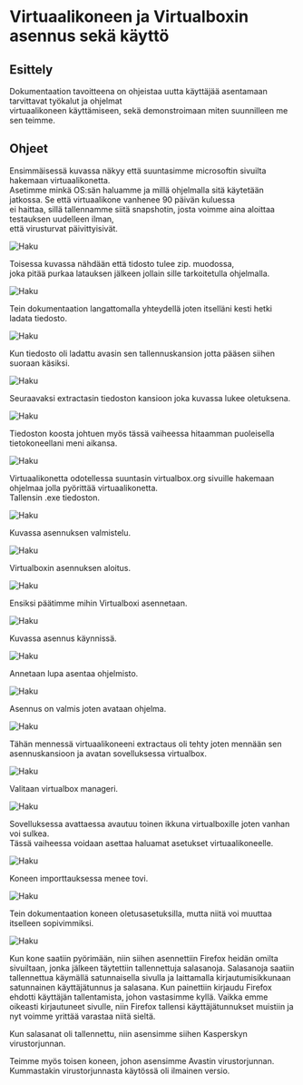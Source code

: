 # Virtuaalikoneen ja Virtualboxin asennus sekä käyttö  

## Esittely
Dokumentaation tavoitteena on ohjeistaa uutta käyttäjää asentamaan tarvittavat työkalut ja ohjelmat  
virtuaalikoneen käyttämiseen, sekä demonstroimaan miten suunnilleen me sen teimme.  

## Ohjeet
Ensimmäisessä kuvassa näkyy että suuntasimme microsoftin sivuilta hakemaan virtuaalikonetta.  
Asetimme minkä OS:sän haluamme ja millä ohjelmalla sitä käytetään jatkossa. Se että virtuaalikone vanhenee 90 päivän kuluessa  
ei haittaa, sillä tallennamme siitä snapshotin, josta voimme aina aloittaa testauksen uudelleen ilman,  
että virusturvat päivittyisivät.  

![Haku](https://github.com/Tommi852/virustestaus/blob/master/media/VM-1.jpg)

Toisessa kuvassa nähdään että tidosto tulee zip. muodossa,  
joka pitää purkaa latauksen jälkeen jollain sille tarkoitetulla ohjelmalla.  

![Haku](https://github.com/Tommi852/virustestaus/blob/master/media/VM-2.jpg)

Tein dokumentaation langattomalla yhteydellä joten itselläni kesti hetki ladata tiedosto.  

![Haku](https://github.com/Tommi852/virustestaus/blob/master/media/VM-3.jpg)

Kun tiedosto oli ladattu avasin sen tallennuskansion jotta pääsen siihen suoraan käsiksi.  

![Haku](https://github.com/Tommi852/virustestaus/blob/master/media/VM-4.jpg)

Seuraavaksi extractasin tiedoston kansioon joka kuvassa lukee oletuksena.  

![Haku](https://github.com/Tommi852/virustestaus/blob/master/media/VM-5.jpg)

Tiedoston koosta johtuen myös tässä vaiheessa hitaamman puoleisella tietokoneellani meni aikansa.  

![Haku](https://github.com/Tommi852/virustestaus/blob/master/media/VM-6.jpg)

Virtuaalikonetta odotellessa suuntasin virtualbox.org sivuille hakemaan ohjelmaa jolla pyörittää virtuaalikonetta.  
Tallensin .exe tiedoston.  

![Haku](https://github.com/Tommi852/virustestaus/blob/master/media/VM-7.jpg)

Kuvassa asennuksen valmistelu.  

![Haku](https://github.com/Tommi852/virustestaus/blob/master/media/VM-8.jpg)

Virtualboxin asennuksen aloitus.  

![Haku](https://github.com/Tommi852/virustestaus/blob/master/media/VM-9.jpg)

Ensiksi päätimme mihin Virtualboxi asennetaan.  

![Haku](https://github.com/Tommi852/virustestaus/blob/master/media/VM-10.jpg)

Kuvassa asennus käynnissä.  

![Haku](https://github.com/Tommi852/virustestaus/blob/master/media/VM-11.jpg)

Annetaan lupa asentaa ohjelmisto.  

![Haku](https://github.com/Tommi852/virustestaus/blob/master/media/VM-12.jpg)

Asennus on valmis joten avataan ohjelma.  

![Haku](https://github.com/Tommi852/virustestaus/blob/master/media/VM-13.jpg)


Tähän mennessä virtuaalikoneeni extractaus oli tehty joten mennään sen asennuskansioon ja avatan sovelluksessa virtualbox.  

![Haku](https://github.com/Tommi852/virustestaus/blob/master/media/VM-14.jpg)

Valitaan virtualbox manageri.  

![Haku](https://github.com/Tommi852/virustestaus/blob/master/media/VM-15.jpg)

Sovelluksessa avattaessa avautuu toinen ikkuna virtualboxille joten vanhan voi sulkea.  
Tässä vaiheessa voidaan asettaa haluamat asetukset virtuaalikoneelle.  

![Haku](https://github.com/Tommi852/virustestaus/blob/master/media/VM-16.jpg)

Koneen importtauksessa menee tovi.  

![Haku](https://github.com/Tommi852/virustestaus/blob/master/media/VM-17.jpg)

Tein dokumentaation koneen oletusasetuksilla, mutta niitä voi muuttaa itselleen sopivimmiksi.  

![Haku](https://github.com/Tommi852/virustestaus/blob/master/media/VM-18.jpg)
  
Kun kone saatiin pyörimään, niin siihen asennettiin Firefox heidän omilta sivuiltaan, jonka jälkeen täytettiin tallennettuja salasanoja. Salasanoja saatiin tallennettua käymällä satunnaisella sivulla ja laittamalla kirjautumisikkunaan satunnainen käyttäjätunnus ja salasana. Kun painettiin kirjaudu Firefox ehdotti käyttäjän tallentamista, johon vastasimme kyllä. Vaikka emme oikeasti kirjautuneet sivulle, niin Firefox tallensi käyttäjätunnukset muistiin ja nyt voimme yrittää varastaa niitä sieltä.
      
  
Kun salasanat oli tallennettu, niin asensimme siihen Kasperskyn virustorjunnan.
  
Teimme myös toisen koneen, johon asensimme Avastin virustorjunnan.  
Kummastakin virustorjunnasta käytössä oli ilmainen versio.

